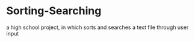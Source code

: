 # Sorting-Searching
a high school project, in which sorts and searches a text file through user input
